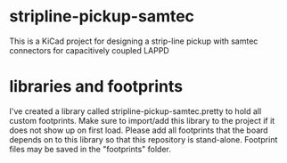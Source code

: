 # stripline-pickup-samtec
This is a KiCad project for designing a strip-line pickup with samtec connectors for capacitively coupled LAPPD


# libraries and footprints
I've created a library called stripline-pickup-samtec.pretty to hold all custom footprints. Make sure to import/add this library to the project if it does not show up on first load. Please add all footprints that the board depends on to this library so that this repository is stand-alone. Footprint files may be saved in the "footprints" folder. 


